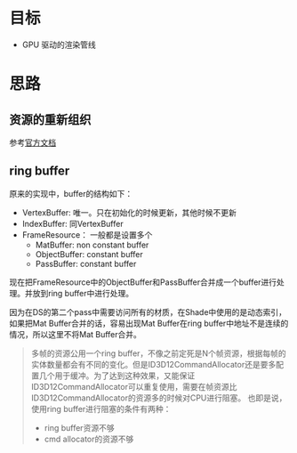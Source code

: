 # 目标
- GPU 驱动的渲染管线

# 思路
## 资源的重新组织
参考[官方文档](https://docs.microsoft.com/zh-cn/windows/win32/direct3d12/memory-management)

## ring buffer 
原来的实现中，buffer的结构如下：
- VertexBuffer: 唯一。只在初始化的时候更新，其他时候不更新
- IndexBuffer: 同VertexBuffer
- FrameResource： 一般都是设置多个
  - MatBuffer: non constant buffer
  - ObjectBuffer: constant buffer
  - PassBuffer: constant buffer

现在把FrameResource中的ObjectBuffer和PassBuffer合并成一个buffer进行处理。并放到ring buffer中进行处理。

因为在DS的第二个pass中需要访问所有的材质，在Shade中使用的是动态索引，如果把Mat Buffer合并的话，容易出现Mat Buffer在ring buffer中地址不是连续的情况，所以这里不将Mat Buffer合并。

> 多帧的资源公用一个ring buffer，不像之前定死是N个帧资源，根据每帧的实体数量都会有不同的变化。但是ID3D12CommandAllocator还是要多配置几个用于缓冲。为了达到这种效果，又能保证ID3D12CommandAllocator可以重复使用，需要在帧资源比ID3D12CommandAllocator的资源多的时候对CPU进行阻塞。
> 也即是说，使用ring buffer进行阻塞的条件有两种：
> - ring buffer资源不够
> - cmd allocator的资源不够